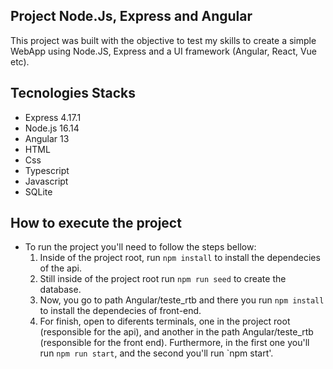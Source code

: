 ## Project Node.Js, Express and Angular
This project was built with the objective to test my skills to create a simple WebApp using Node.JS, Express and a UI framework (Angular, React,
Vue etc).

## Tecnologies Stacks
- Express 4.17.1
- Node.js 16.14
- Angular 13
- HTML
- Css
- Typescript
- Javascript
- SQLite

## How to execute the project
- To run the project you'll need to follow the steps bellow:
    1. Inside of the project root, run `npm install` to install the dependecies of the api. 
    2. Still inside of the project root run `npm run seed` to create the database.
    3. Now, you go to path Angular/teste_rtb and there you run `npm install` to install the dependecies of front-end.
    4. For finish, open to diferents terminals, one in the project root (responsible for the api), and another in the path Angular/teste_rtb (responsible for the front end). Furthermore, in the first one you'll run `npm run start`, and the second you'll run `npm start'.

